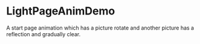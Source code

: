 # LightPageAnimDemo
A start page animation which has a picture rotate and another picture has a reflection and gradually clear.
